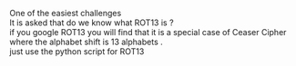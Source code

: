One of the easiest challenges <br/>
It is asked that do we know what ROT13 is ? <br/> 
if you google ROT13 you will find that it is a special case of Ceaser Cipher where the alphabet shift is 13 alphabets .<br/>
just use the python script for ROT13 
